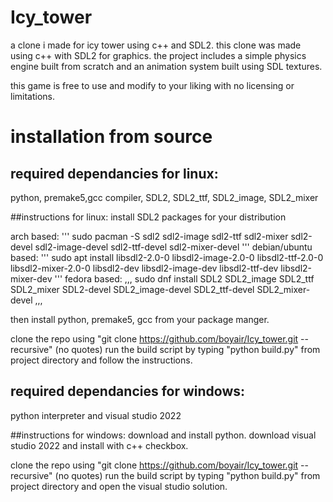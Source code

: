 # Icy_tower
a clone i made for icy tower using c++ and SDL2.
this clone was made using c++ with SDL2 for graphics.
the project includes a simple physics engine built from scratch and an animation system built using SDL textures.


this game is free to use and modify to your liking with no licensing or limitations.

# installation from source
## required dependancies for linux:
python, premake5,gcc compiler, SDL2, SDL2_ttf, SDL2_image, SDL2_mixer

##instructions for linux:
install SDL2 packages for your distribution

arch based:
'''
sudo pacman -S sdl2 sdl2-image sdl2-ttf sdl2-mixer sdl2-devel sdl2-image-devel sdl2-ttf-devel sdl2-mixer-devel
'''
debian/ubuntu based:
'''
sudo apt install libsdl2-2.0-0 libsdl2-image-2.0-0 libsdl2-ttf-2.0-0 libsdl2-mixer-2.0-0 libsdl2-dev libsdl2-image-dev libsdl2-ttf-dev libsdl2-mixer-dev
'''
fedora based:
,,,
sudo dnf install SDL2 SDL2_image SDL2_ttf SDL2_mixer SDL2-devel SDL2_image-devel SDL2_ttf-devel SDL2_mixer-devel
,,,

then install python, premake5, gcc from your package manger.

clone the repo using  "git clone https://github.com/boyair/Icy_tower.git --recursive" (no quotes)
run the build script by typing "python build.py" from project directory and follow the instructions.




## required dependancies for windows:
python interpreter and visual studio 2022

##instructions for windows:
download and install python.
download visual studio 2022 and install with c++ checkbox.

clone the repo using  "git clone https://github.com/boyair/Icy_tower.git --recursive" (no quotes)
run the build script by typing "python build.py" from project directory and open the visual studio solution.
